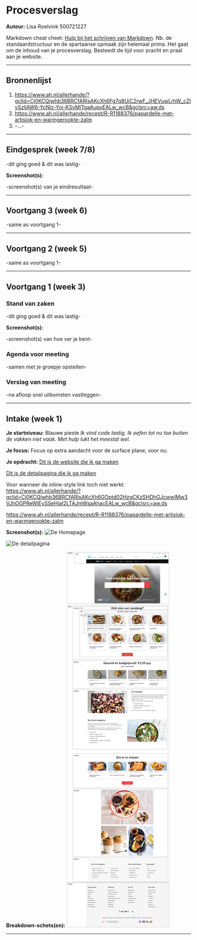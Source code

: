 # Procesverslag
**Auteur:** 
Lisa Roelvink
500721227

Markdown cheat cheet: [Hulp bij het schrijven van Markdown](https://github.com/adam-p/markdown-here/wiki/Markdown-Cheatsheet). Nb. de standaardstructuur en de spartaanse opmaak zijn helemaal prima. Het gaat om de inhoud van je procesverslag. Besteedt de tijd voor pracht en praal aan je website.

---

## Bronnenlijst
1. https://www.ah.nl/allerhande/?gclid=Cj0KCQjwhb36BRCfARIsAKcXh6Fg7q8UiC2rwF_JHEVuwLrhW_cZlvSzljAW6-YcNlz-Yoi-KSvMiTgaAupyEALw_wcB&gclsrc=aw.ds
2. https://www.ah.nl/allerhande/recept/R-R1188376/papardelle-met-artisjok-en-warmgerookte-zalm
3. -...-

---

## Eindgesprek (week 7/8)

-dit ging goed & dit was lastig-

**Screenshot(s):**

-screenshot(s) van je eindresultaat-

---

## Voortgang 3 (week 6)

-same as voortgang 1-

---

## Voortgang 2 (week 5)

-same as voortgang 1-

---

## Voortgang 1 (week 3)

### Stand van zaken

-dit ging goed & dit was lastig-

**Screenshot(s):**

-screenshot(s) van hoe ver je bent-

### Agenda voor meeting

-samen met je groepje opstellen-

### Verslag van meeting

-na afloop snel uitkomsten vastleggen-

---

## Intake (week 1)

**Je startniveau:** 
Blauwe pieste _Ik vind code lastig. Ik oefen tot nu toe buiten de vakken niet vaak. Met hulp lukt het meestal wel._

**Je focus:** 
Focus op extra aandacht voor de surface plane, _voor nu_.

**Je opdracht:** 
[Dit is de website die ik ga maken](https://www.ah.nl/allerhande/?gclid=Cj0KCQjwhb36BRCfARIsAKcXh6GOptd02HzgCKzSHDhGJcwwlMw3VJhOGPReWlEySSeHiaI2LTAJmWsaAhacEALw_wcB&gclsrc=aw.ds)

[Dit is de detailpagina die ik ga maken](https://www.ah.nl/allerhande/recept/R-R1188376/papardelle-met-artisjok-en-warmgerookte-zalm)

Voor wanneer de inline-style link toch niet werkt: https://www.ah.nl/allerhande/?gclid=Cj0KCQjwhb36BRCfARIsAKcXh6GOptd02HzgCKzSHDhGJcwwlMw3VJhOGPReWlEySSeHiaI2LTAJmWsaAhacEALw_wcB&gclsrc=aw.ds

https://www.ah.nl/allerhande/recept/R-R1188376/papardelle-met-artisjok-en-warmgerookte-zalm

**Screenshot(s):**
![De Homepage](images/home.png)

![De detailpagina](images/recept.png)


**Breakdown-schets(en):**
![-voorlopige breakdownschets(en) van een of beide pagina's van de site die je gaat maken-](images/home-breakdown.jpg)

---